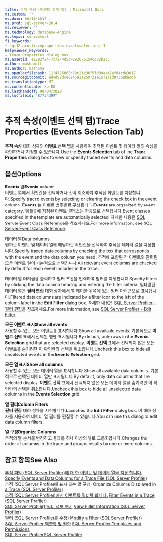 ```yaml
---
title: 추적 속성 (이벤트 선택 탭) | Microsoft Docs
ms.custom: ''
ms.date: 06/13/2017
ms.prod: sql-server-2014
ms.reviewer: ''
ms.technology: database-engine
ms.topic: conceptual
f1_keywords:
- sql12.pro.traceproperties.eventsselection.f1
helpviewer_keywords:
- Trace Properties dialog box
ms.assetid: e1892f24-7272-4d5d-8926-6150cc82b2c3
author: mashamsft
ms.author: mathoma
ms.openlocfilehash: 11f4725865d39c21e36f5fd09eaf2afd4cde3017
ms.sourcegitcommit: ad4d92dce894592a259721a1571b1d8736abacdb
ms.translationtype: MT
ms.contentlocale: ko-KR
ms.lasthandoff: 08/04/2020
ms.locfileid: "87734399"
---
```

# <a name="trace-properties-events-selection-tab"></a><span data-ttu-id="9e391-102">추적 속성(이벤트 선택 탭)</span><span class="sxs-lookup"><span data-stu-id="9e391-102">Trace Properties (Events Selection Tab)</span></span>
  <span data-ttu-id="9e391-103">**추적 속성** 대화 상자의 **이벤트 선택** 탭을 사용하여 추적된 이벤트 및 데이터 열의 속성을 확인하거나 지정할 수 있습니다.</span><span class="sxs-lookup"><span data-stu-id="9e391-103">Use the **Events Selection** tab of the **Trace Properties** dialog box to view or specify traced events and data columns.</span></span>  
  
## <a name="options"></a><span data-ttu-id="9e391-104">옵션</span><span class="sxs-lookup"><span data-stu-id="9e391-104">Options</span></span>  
 <span data-ttu-id="9e391-105">**Events** 열</span><span class="sxs-lookup"><span data-stu-id="9e391-105">**Events** column</span></span>  
 <span data-ttu-id="9e391-106">이벤트 열에서 확인란을 선택하거나 선택 취소하여 추적된 이벤트를 지정합니다.</span><span class="sxs-lookup"><span data-stu-id="9e391-106">Specify traced events by selecting or clearing the check box in the event column.</span></span> <span data-ttu-id="9e391-107">**Events** 는 이벤트 범주별로 구성됩니다.</span><span class="sxs-lookup"><span data-stu-id="9e391-107">**Events** are organized by event category.</span></span> <span data-ttu-id="9e391-108">템플릿에 지정된 이벤트 클래스는 자동으로 선택됩니다.</span><span class="sxs-lookup"><span data-stu-id="9e391-108">Event classes specified in the template are automatically selected.</span></span> <span data-ttu-id="9e391-109">자세한 내용은 [SQL Server Event Class Reference](../relational-databases/event-classes/sql-server-event-class-reference.md)를 참조하세요.</span><span class="sxs-lookup"><span data-stu-id="9e391-109">For more information, see [SQL Server Event Class Reference](../relational-databases/event-classes/sql-server-event-class-reference.md).</span></span>  
  
 <span data-ttu-id="9e391-110">데이터 열</span><span class="sxs-lookup"><span data-stu-id="9e391-110">Data columns</span></span>  
 <span data-ttu-id="9e391-111">원하는 이벤트 및 데이터 열에 해당하는 확인란을 선택하여 추적된 데이터 열을 지정합니다.</span><span class="sxs-lookup"><span data-stu-id="9e391-111">Specify traced data columns by checking the box that corresponds with the event and the data column you need.</span></span> <span data-ttu-id="9e391-112">추적에 포함된 각 이벤트와 관련된 모든 이벤트 열이 기본적으로 선택됩니다.</span><span class="sxs-lookup"><span data-stu-id="9e391-112">All relevant event columns are checked by default for each event included in the trace.</span></span>  
  
 <span data-ttu-id="9e391-113">데이터 열 머리글을 클릭하고 필터 조건을 입력하여 필터를 지정합니다.</span><span class="sxs-lookup"><span data-stu-id="9e391-113">Specify filters by clicking the data column heading and entering the filter criteria.</span></span> <span data-ttu-id="9e391-114">필터링된 데이터 열은 **필터 편집** 대화 상자에서 열 레이블 왼쪽에 있는 필터 아이콘으로 표시됩니다.</span><span class="sxs-lookup"><span data-stu-id="9e391-114">Filtered data columns are indicated by a filter icon to the left of the column label in the **Edit Filter** dialog box.</span></span> <span data-ttu-id="9e391-115">자세한 내용은 [SQL Server Profiler - 필터 편집](../../2014/database-engine/sql-server-profiler-edit-filter.md)을 참조하세요.</span><span class="sxs-lookup"><span data-stu-id="9e391-115">For more information, see [SQL Server Profiler - Edit Filter](../../2014/database-engine/sql-server-profiler-edit-filter.md).</span></span>  
  
 <span data-ttu-id="9e391-116">**모든 이벤트 표시**</span><span class="sxs-lookup"><span data-stu-id="9e391-116">**Show all events**</span></span>  
 <span data-ttu-id="9e391-117">사용할 수 있는 모든 이벤트를 표시합니다.</span><span class="sxs-lookup"><span data-stu-id="9e391-117">Show all available events.</span></span> <span data-ttu-id="9e391-118">기본적으로 **이벤트 선택** 표에서 선택된 행만 표시됩니다.</span><span class="sxs-lookup"><span data-stu-id="9e391-118">By default, only rows in the **Events Selection** grid that are selected display.</span></span> <span data-ttu-id="9e391-119">**이벤트 선택** 표에서 선택되지 않은 모든 이벤트를 숨기려면 이 확인란의 선택을 취소합니다.</span><span class="sxs-lookup"><span data-stu-id="9e391-119">Uncheck this box to hide all unselected events in the **Events Selection** grid.</span></span>  
  
 <span data-ttu-id="9e391-120">**모든 열 표시**</span><span class="sxs-lookup"><span data-stu-id="9e391-120">**Show all columns**</span></span>  
 <span data-ttu-id="9e391-121">사용할 수 있는 모든 데이터 열을 표시합니다.</span><span class="sxs-lookup"><span data-stu-id="9e391-121">Show all available data columns.</span></span> <span data-ttu-id="9e391-122">기본적으로 선택된 데이터 열만 표시됩니다.</span><span class="sxs-lookup"><span data-stu-id="9e391-122">By default, only data columns that are selected display.</span></span> <span data-ttu-id="9e391-123">**이벤트 선택** 표에서 선택되지 않은 모든 데이터 열을 숨기려면 이 확인란의 선택을 취소합니다.</span><span class="sxs-lookup"><span data-stu-id="9e391-123">Uncheck this box to hide all unselected data columns in the **Events Selection** grid.</span></span>  
  
 <span data-ttu-id="9e391-124">**열 필터**</span><span class="sxs-lookup"><span data-stu-id="9e391-124">**Column Filters**</span></span>  
 <span data-ttu-id="9e391-125">**필터 편집** 대화 상자를 시작합니다.</span><span class="sxs-lookup"><span data-stu-id="9e391-125">Launches the **Edit Filter** dialog box.</span></span> <span data-ttu-id="9e391-126">이 대화 상자를 사용하여 데이터 열 필터를 편집할 수 있습니다.</span><span class="sxs-lookup"><span data-stu-id="9e391-126">You can use this dialog to edit data column filters.</span></span>  
  
 <span data-ttu-id="9e391-127">**열 구성**</span><span class="sxs-lookup"><span data-stu-id="9e391-127">**Organize Columns**</span></span>  
 <span data-ttu-id="9e391-128">추적의 열 순서를 변경하고 결과를 하나 이상의 열로 그룹화합니다.</span><span class="sxs-lookup"><span data-stu-id="9e391-128">Changes the order of columns in the trace and groups results by one or more columns.</span></span>  
  
## <a name="see-also"></a><span data-ttu-id="9e391-129">참고 항목</span><span class="sxs-lookup"><span data-stu-id="9e391-129">See Also</span></span>  
 <span data-ttu-id="9e391-130">[추적 파일 &#40;SQL Server Profiler&#41;에 대 한 이벤트 및 데이터 열을 지정 합니다.](../tools/sql-server-profiler/specify-events-and-data-columns-for-a-trace-file-sql-server-profiler.md) </span><span class="sxs-lookup"><span data-stu-id="9e391-130">[Specify Events and Data Columns for a Trace File &#40;SQL Server Profiler&#41;](../tools/sql-server-profiler/specify-events-and-data-columns-for-a-trace-file-sql-server-profiler.md) </span></span>  
 <span data-ttu-id="9e391-131">[추적 &#40;SQL Server Profiler에 표시 되는 열 구성&#41;](../tools/sql-server-profiler/organize-columns-displayed-in-a-trace-sql-server-profiler.md) </span><span class="sxs-lookup"><span data-stu-id="9e391-131">[Organize Columns Displayed in a Trace &#40;SQL Server Profiler&#41;](../tools/sql-server-profiler/organize-columns-displayed-in-a-trace-sql-server-profiler.md) </span></span>  
 <span data-ttu-id="9e391-132">[추적 &#40;SQL Server Profiler&#41;에서 이벤트를 필터링 합니다.](../tools/sql-server-profiler/filter-events-in-a-trace-sql-server-profiler.md) </span><span class="sxs-lookup"><span data-stu-id="9e391-132">[Filter Events in a Trace &#40;SQL Server Profiler&#41;](../tools/sql-server-profiler/filter-events-in-a-trace-sql-server-profiler.md) </span></span>  
 <span data-ttu-id="9e391-133">[SQL Server Profiler&#41;&#40;필터 정보 보기](../tools/sql-server-profiler/view-filter-information-sql-server-profiler.md) </span><span class="sxs-lookup"><span data-stu-id="9e391-133">[View Filter Information &#40;SQL Server Profiler&#41;](../tools/sql-server-profiler/view-filter-information-sql-server-profiler.md) </span></span>  
 <span data-ttu-id="9e391-134">[필터 &#40;SQL Server Profiler를 수정&#41;](../tools/sql-server-profiler/modify-a-filter-sql-server-profiler.md) </span><span class="sxs-lookup"><span data-stu-id="9e391-134">[Modify a Filter &#40;SQL Server Profiler&#41;](../tools/sql-server-profiler/modify-a-filter-sql-server-profiler.md) </span></span>  
 <span data-ttu-id="9e391-135">[SQL Server Profiler 템플릿 및 권한](../tools/sql-server-profiler/sql-server-profiler-templates-and-permissions.md) </span><span class="sxs-lookup"><span data-stu-id="9e391-135">[SQL Server Profiler Templates and Permissions](../tools/sql-server-profiler/sql-server-profiler-templates-and-permissions.md) </span></span>  
 [<span data-ttu-id="9e391-136">SQL Server Profiler</span><span class="sxs-lookup"><span data-stu-id="9e391-136">SQL Server Profiler</span></span>](../tools/sql-server-profiler/sql-server-profiler.md)  
  
  
